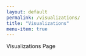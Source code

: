 ```yaml
---
layout: default
permalink: /visualizations/
title: "Visualizations"
menu-item: true
---
```


Visualizations Page